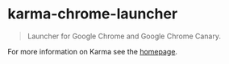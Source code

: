 # karma-chrome-launcher

> Launcher for Google Chrome and Google Chrome Canary.

For more information on Karma see the [homepage].


[homepage]: http://karma-runner.github.com
